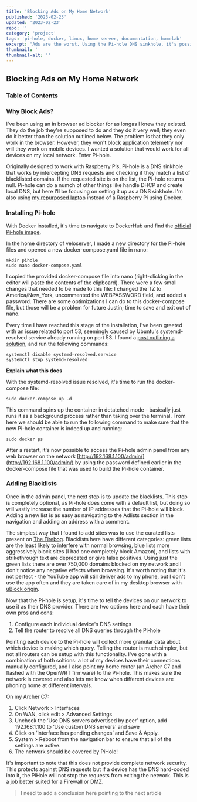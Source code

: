 ```yaml
---
title: 'Blocking Ads on My Home Network'
published: '2023-02-23'
updated: '2023-02-23'
repo: ''
category: 'project'
tags: 'pi-hole, docker, linux, home server, documentation, homelab'
excerpt: "Ads are the worst. Using the Pi-hole DNS sinkhole, it's possible to get rid of most of them on a home network"
thumbnail: ''
thumbnail-alt: ''
---
```


## Blocking Ads on My Home Network

### Table of Contents

### Why Block Ads?

I've been using an in browser ad blocker for as longas I knew they existed. They do the job they're supposed to do and they do it very well; they even do it better than the solution outlined below. The problem is that they only work in the browser. However, they won't block application telemetry nor will they work on mobile devices. I wanted a solution that would work for all devices on my local network. Enter Pi-hole.

Originally designed to work with Raspberry Pis, Pi-hole is a DNS sinkhole that works by intercepting DNS requests and checking if they match a list of blacklisted domains. If the requested site is on the list, the Pi-hole returns null. Pi-hole can do a numch of other things like handle DHCP and create local DNS, but here I'll be focusing on setting it up as a DNS sinkhole. I'm also using [my repurposed laptop](/posts/repurposing-an-old-laptop) instead of a Raspberry Pi using Docker.

### Installing Pi-hole

With Docker installed, it's time to navigate to DockerHub and find the [official Pi-hole image](https://hub.docker.com/r/pihole/pihole). 

In the home directory of veloserver, I made a new directory for the Pi-hole files and opened a new docker-compose.yaml file in nano:

```
mkdir pihole
sudo nano docker-compose.yaml
```

I copied the provided docker-compose file into nano (right-clicking in the editor will paste the contents of the clipboard). There were a few small changes that needed to be made to this file: I changed the TZ to America/New_York, uncommented the WEBPASSWORD field, and added a password. There are some optimizations I can do to this docker-compose file, but those will be a problem for future Justin; time to save and exit out of nano.

Every time I have reached this stage of the installation, I've been greeted with an issue related to port 53, seemingly caused by Ubuntu's systemd-resolved service already running on port 53. I found a [post outlining a solution](https://discourse.pi-hole.net/t/docker-unable-to-bind-to-port-53/45082/7), and run the following commands:

```
systemctl disable systemd-resolved.service
systemctl stop systemd-resolved
```

**Explain what this does**

With the systemd-resolved issue resolved, it's time to run the docker-compose file:

```
sudo docker-compose up -d
```

This command spins up the container in detatched mode - basically just runs it as a background process rather than taking over the terminal. From here we should be able to run the following command to make sure that the new Pi-hole container is indeed up and running:

```
sudo docker ps
```

After a restart, it's now possible to access the Pi-hole admin panel from any web browser on the network [http://192.168.1.100/admin/](http://192.168.1.100/admin/) by using the password defined earlier in the docker-compose file that was used to build the Pi-hole container. 

### Adding Blacklists

Once in the admin panel, the next step is to update the blacklists. This step is completely optional, as Pi-hole does come with a default list, but doing so will vastly increase the number of IP addresses that the Pi-hole will block. Adding a new list is as easy as navigating to the Adlists section in the navigation and adding an address with a comment.

The simplest way that I found to add sites was to use the curated lists present on [The Firebog](https://firebog.net/). Blacklists here have different categories: green lists are the least likely to interfere with normal browsing, blue lists more aggressively block sites (I had one completely block Amazon), and lists with strikethrough text are deprecated or give false positives. Using just the green lists there are over 750,000 domains blocked on my network and I don't notice any negative effects when browsing. It's worth noting that it's not perfect - the YouTube app will still deliver ads to my phone, but I don't use the app often and they are taken care of in my desktop browser with [uBlock origin](https://ublockorigin.com/). 

Now that the Pi-hole is setup, it's time to tell the devices on our network to use it as their DNS provider. There are two options here and each have their own pros and cons:

1) Configure each individual device's DNS settings
2) Tell the router to resolve all DNS queries through the Pi-hole

Pointing each device to the Pi-hole will collect more granular data about which device is making which query. Telling the router is much simpler, but not all routers can be setup with this functionality. I've gone with a combination of both soltions: a lot of my devices have their connections manually configured, and I also point my home router (an Archer C7 and flashed with the OpenWRT firmware) to the Pi-hole. This makes sure the network is covered and also lets me know when different devices are phoning home at different intervals. 

On my Archer C7:

1) Click Network > Interfaces
2) On WAN, click edit > Advanced Settings
3) Uncheck the ‘Use DNS servers advertised by peer’ option, add 192.168.1.100 to ‘Use custom DNS servers’ and save
4) Click on ‘Interface has pending changes’ and Save & Apply. 
5) System > Reboot from the navigation bar to ensure that all of the settings are active. 
6) The network should be covered by PiHole! 

It's important to note that this does not provide complete network security. This protects against DNS requests but if a device has the DNS hard-coded into it, the PiHole will not stop the requests from exiting the network. This is a job better suited for a Firewall or DMZ. 

> I need to add a conclusion here pointing to the next article
